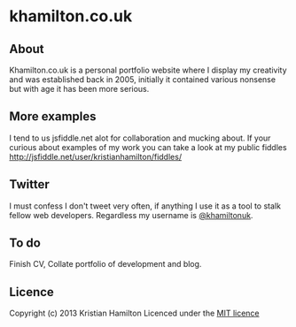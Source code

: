 khamilton.co.uk
===============

## About 
Khamilton.co.uk is a personal portfolio website where I display my creativity and was established back in 2005, initially it contained various nonsense but with age it has been more serious.

## More examples
I tend to us jsfiddle.net alot for collaboration and mucking about.  If your curious about examples of my work you can take a look at my public fiddles http://jsfiddle.net/user/kristianhamilton/fiddles/

## Twitter
I must confess I don't tweet very often, if anything I use it as a tool to stalk fellow web developers. Regardless my username is [@khamiltonuk](https://twitter.com/khamiltonuk).

## To do
Finish CV, Collate portfolio of development and blog.

## Licence
Copyright (c) 2013 Kristian Hamilton
Licenced under the [MIT licence](https://github.com/khamiltonuk/khamilton.co.uk.git)

